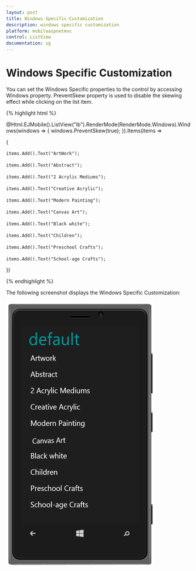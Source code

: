 ```yaml
---
layout: post
title: Windows-Specific-Customization
description: windows specific customization
platform: mobileaspnetmvc
control: ListView
documentation: ug
---
```


# Windows Specific Customization

You can set the Windows Specific properties to the control by accessing Windows property. PreventSkew property is used to disable the skewing effect while clicking on the list item. 

{% highlight html %}

@Html.EJMobile().ListView("lb").RenderMode(RenderMode.Windows).Windows(windows => { windows.PreventSkew(true); }).Items(items =>

{    

    items.Add().Text("ArtWork");

    items.Add().Text("Abstract");

    items.Add().Text("2 Acrylic Mediums");

    items.Add().Text("Creative Acrylic");

    items.Add().Text("Modern Painting");

    items.Add().Text("Canvas Art");

    items.Add().Text("Black white");

    items.Add().Text("Children");

    items.Add().Text("Preschool Crafts");

    items.Add().Text("School-age Crafts");

})

{% endhighlight %}

The following screenshot displays the Windows Specific Customization:

![preventScew](Windows-Specific-Customization_images/Windows-Specific-Customization_img1.png)



